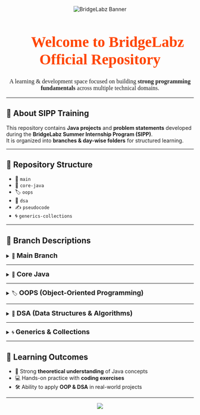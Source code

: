 <!-- Cover Banner -->
<p align="center">
  <img src="https://img.shields.io/badge/☕-BridgeLabz%20SIPP%20Training-orange?style=for-the-badge&logo=java&logoColor=white" alt="BridgeLabz Banner"/>
</p>

<h1 align="center" style="color:#FF4500; font-family:Georgia; font-size:40px;">🚀 Welcome to BridgeLabz Official Repository</h1>

<p align="center" style="font-family:Verdana; font-size:16px;">
A learning & development space focused on building <b>strong programming fundamentals</b> across multiple technical domains.  
</p>

---

## 🎯 About SIPP Training
This repository contains **Java projects** and **problem statements** developed during the **BridgeLabz Summer Internship Program (SIPP)**.  
It is organized into **branches & day-wise folders** for structured learning.  

---

## 📁 Repository Structure  

- 🌱 `main`  
- 📘 `core-java`  
- 🏷️ `oops`  
- 🧮 `dsa`  
- ✍️ `pseudocode`  
- 🌀 `generics-collections`  

---

## 🌿 Branch Descriptions  

<!-- ========== MAIN BRANCH BOX ========== -->
<details>
<summary>🌱 <b style="font-size:18px;">Main Branch</b></summary>
<br>
<div style="border:2px solid #FF4500; border-radius:15px; padding:15px; background:#fff3e6; box-shadow: 5px 5px 15px #888;">
  
📑 Project-level **README.md**  
📚 General resources & guidelines  
⚙️ Setup and usage instructions  

</div>
</details>

---

<!-- ========== CORE JAVA BOX ========== -->
<details>
<summary>📘 <b style="font-size:18px;">Core Java</b></summary>
<br>
<div style="border:2px solid #1E90FF; border-radius:15px; padding:15px; background:#e6f3ff; box-shadow: 5px 5px 15px #888;">

Focuses on **fundamental Java programming concepts**.  

**📂 Folder Structure**  

| Day | Description | Folder |
|-----|-------------|--------|
| 01  | Introduction to Java Programming Elements | `Day-01_ProgrammingElements` |
| 02  | Control Flow | `Day-02_ControlFlow` |
| 03  | Arrays | `Day-03_Arrays` |
| 04  | Strings | `Day-04_Strings` |
| 05  | Methods | `Day-05_Methods` |

</div>
</details>

---

<!-- ========== OOPS BOX ========== -->
<details>
<summary>🏷️ <b style="font-size:18px;">OOPS (Object-Oriented Programming)</b></summary>
<br>
<div style="border:2px solid #32CD32; border-radius:15px; padding:15px; background:#eaffea; box-shadow: 5px 5px 15px #888;">

Focuses on **Object-Oriented concepts** for designing scalable and reusable solutions.  

📂 **Folder Structure**  
- 🏗️ `AbstractClass`  
- 🔑 `Constructors`  
- 🔒 `Encapsulation`  
- 🧬 `Inheritance`  
- 🧩 `Interface`  
- 📝 `Keywords`  
- 🧑‍💻 `ObjectModeling`  
- ⚙️ `ObjectOrientedProgramming`  
- 🎭 `Polymorphism`  

</div>
</details>

---

<!-- ========== DSA BOX ========== -->
<details>
<summary>🧮 <b style="font-size:18px;">DSA (Data Structures & Algorithms)</b></summary>
<br>
<div style="border:2px solid #FFD700; border-radius:15px; padding:15px; background:#fffbe6; box-shadow: 5px 5px 15px #888;">

Builds a strong foundation in **Data Structures & Algorithms (DSA)**.  

📂 **Folder Structure**  
- 🔗 `Day1_LinkedList`  
- 📦 `Day2_Stack_Queue_Hashmap_Hashset`  
- 🔃 `Day3_Sortings`  
- 🔍 `Day4_LinearBinarySearch`  
- ⏱️ `Day05_RuntimeAnalysis`  

</div>
</details>

---

<!-- ========== GENERICS BOX ========== -->
<details>
<summary>🌀 <b style="font-size:18px;">Generics & Collections</b></summary>
<br>
<div style="border:2px solid #8A2BE2; border-radius:15px; padding:15px; background:#f3e6ff; box-shadow: 5px 5px 15px #888;">

📂 **Folder Structure**  
- 📑 `Day01_JavaGenerics`  
- 📚 `Day02_Collections`  

</div>
</details>

---

## 🧠 Learning Outcomes  

- 📘 Strong **theoretical understanding** of Java concepts  
- 💻 Hands-on practice with **coding exercises**  
- 🛠️ Ability to apply **OOP & DSA** in real-world projects  

---

<p align="center">
  <img src="https://img.shields.io/badge/✨-Happy%20Learning%20with%20BridgeLabz-20B2AA?style=for-the-badge" />
</p>
